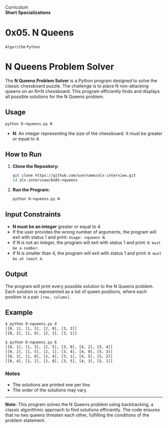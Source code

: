 Curriculum <br>
**Short Specializations** <br>

# 0x05. N Queens

`Algorithm` `Python`

# N Queens Problem Solver

The **N Queens Problem Solver** is a Python program designed to solve the classic chessboard puzzle. The challenge is to place N non-attacking queens on an N×N chessboard. This program efficiently finds and displays all possible solutions for the N Queens problem.

## Usage

```bash
python 0-nqueens.py N
```

- **N**: An integer representing the size of the chessboard. It must be greater or equal to 4.

## How to Run

1. **Clone the Repository:**
   ```bash
   git clone https://github.com/username/alx-interview.git
   cd alx-interview/0x05-nqueens
   ```

2. **Run the Program:**
   ```bash
   python 0-nqueens.py N
   ```

## Input Constraints

- **N must be an integer** greater or equal to 4.
- If the user provides the wrong number of arguments, the program will exit with status 1 and print: `Usage: nqueens N`.
- If N is not an integer, the program will exit with status 1 and print: `N must be a number`.
- If N is smaller than 4, the program will exit with status 1 and print: `N must be at least 4`.

## Output

The program will print every possible solution to the N Queens problem. Each solution is represented as a list of queen positions, where each position is a pair `[row, column]`.

## Example

```bash
$ python 0-nqueens.py 4
[[0, 1], [1, 3], [2, 0], [3, 2]]
[[0, 2], [1, 0], [2, 3], [3, 1]]

$ python 0-nqueens.py 6
[[0, 1], [1, 3], [2, 5], [3, 0], [4, 2], [5, 4]]
[[0, 2], [1, 5], [2, 1], [3, 4], [4, 0], [5, 3]]
[[0, 3], [1, 0], [2, 4], [3, 1], [4, 5], [5, 2]]
[[0, 4], [1, 2], [2, 0], [3, 5], [4, 3], [5, 1]]
```

### Notes

- The solutions are printed one per line.
- The order of the solutions may vary.

---

**Note:** This program solves the N Queens problem using backtracking, a classic algorithmic approach to find solutions efficiently. The code ensures that no two queens threaten each other, fulfilling the conditions of the problem statement.